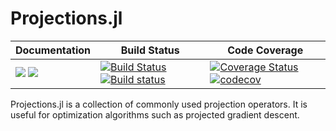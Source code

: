 # Projections.jl

| **Documentation** | **Build Status** | **Code Coverage**  |
|-------------------|------------------|--------------------|
| [![](https://img.shields.io/badge/docs-stable-blue.svg)](https://github.com/Hua-Zhou/Projections.jl/stable) [![](https://img.shields.io/badge/docs-dev-blue.svg)](https://github.com/Hua-Zhou/Projections.jl/dev) | [![Build Status](https://travis-ci.org/Hua-Zhou/Projections.jl.svg?branch=master)](https://travis-ci.org/Hua-Zhou/Projections.jl) [![Build status](https://ci.appveyor.com/api/projects/status/s3285m9u1s5nxbyp/branch/master?svg=true)](https://ci.appveyor.com/project/Hua-Zhou/Projections-jl/branch/master) | [![Coverage Status](https://coveralls.io/repos/github/Hua-Zhou/Projections.jl/badge.svg?branch=master)](https://coveralls.io/github/Hua-Zhou/Projections.jl?branch=master) [![codecov](https://codecov.io/gh/Hua-Zhou/Projections.jl/branch/master/graph/badge.svg)](https://codecov.io/gh/Hua-Zhou/Projections.jl) |  


Projections.jl is a collection of commonly used projection operators. It is useful for optimization algorithms such as projected gradient descent. 


